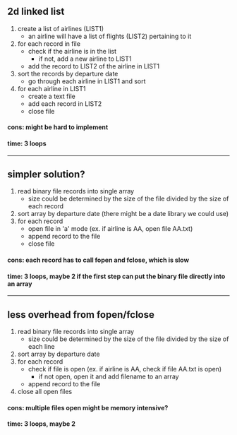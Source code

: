 ## 2d linked list
1. create a list of airlines (LIST1)
   - an airline will have a list of flights (LIST2) pertaining to it
2. for each record in file
    - check if the airline is in the list
      - if not, add a new airline to LIST1
    - add the record to LIST2 of the airline in LIST1
3. sort the records by departure date
    - go through each airline in LIST1 and sort
4. for each airline in LIST1
    - create a text file
    - add each record in LIST2
    - close file

#### cons: might be hard to implement
#### time: 3 loops

---

## simpler solution?
1. read binary file records into single array
    - size could be determined by the size of the file divided by the size of each record
2. sort array by departure date (there might be a date library we could use)
3. for each record
    - open file in 'a' mode (ex. if airline is AA, open file AA.txt)
    - append record to the file
    - close file

#### cons: each record has to call fopen and fclose, which is slow
#### time: 3 loops, maybe 2 if the first step can put the binary file directly into an array

---

## less overhead from fopen/fclose
1. read binary file records into single array
    - size could be determined by the size of the file divided by the size of each line
2. sort array by departure date
3. for each record
    - check if file is open (ex. if airline is AA, check if file AA.txt is open)
      - if not open, open it and add filename to an array
    - append record to the file
4. close all open files

#### cons: multiple files open might be memory intensive?
#### time: 3 loops, maybe 2
